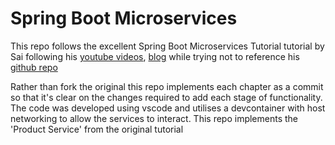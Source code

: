 # Spring Boot Microservices
This repo follows the excellent Spring Boot Microservices Tutorial tutorial by Sai following his [youtube videos](https://youtu.be/yn_stY3HCr8?si=HAiHvepgS2GoAS30), [blog](https://programmingtechie.com/) while trying not to reference his [github repo](https://github.com/SaiUpadhyayula/spring-boot-3-microservices-course?tab=readme-ov-file)

Rather than fork the original this repo implements each chapter as a commit so that it's clear on the changes required to add each stage of functionality. The code was developed using vscode and utilises a devcontainer with host networking to allow the services to interact. This repo implements the 'Product Service' from the original tutorial
